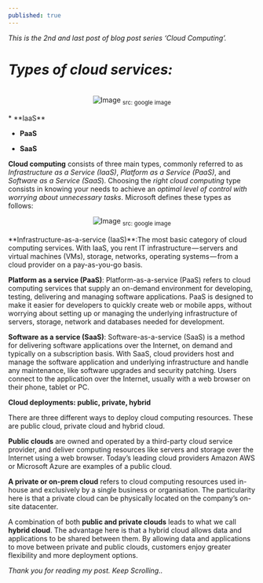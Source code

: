 ```yaml
---
published: true
---
```

_This is the 2nd and last post of blog post series ‘Cloud Computing’._
<br>

# _Types of cloud services:_
<br>
<center>
<img src="{{site.baseurl}}/assets/images/one.jpg" alt="Image">
<sub>src: google image</sub>
</center>
<br>
* **IaaS** 

* **PaaS** 

* **SaaS**

**Cloud computing** consists of three main types, commonly referred to as _Infrastructure as a Service (IaaS)_, _Platform as a Service (PaaS)_, and _Software as a Service (SaaS_). Choosing the _right cloud computing_ type consists in knowing your needs to achieve an _optimal level of control with worrying about unnecessary tasks_. Microsoft defines these types as follows:
<br>
<center>
<img src="{{site.baseurl}}/assets/images/types.jpg" alt="Image">
<sub>src: google image</sub>
</center>
<br>
**Infrastructure-as-a-service (IaaS)**:The most basic category of cloud computing services. With IaaS, you rent IT infrastructure — servers and virtual machines (VMs), storage, networks, operating systems — from a cloud provider on a pay-as-you-go basis.

**Platform as a service (PaaS)**: Platform-as-a-service (PaaS) refers to cloud computing services that supply an on-demand environment for developing, testing, delivering and managing software applications. PaaS is designed to make it easier for developers to quickly create web or mobile apps, without worrying about setting up or managing the underlying infrastructure of servers, storage, network and databases needed for development.

**Software as a service (SaaS)**: Software-as-a-service (SaaS) is a method for delivering software applications over the Internet, on demand and typically on a subscription basis. With SaaS, cloud providers host and manage the software application and underlying infrastructure and handle any maintenance, like software upgrades and security patching. Users connect to the application over the Internet, usually with a web browser on their phone, tablet or PC.

**Cloud deployments: public, private, hybrid**

There are three different ways to deploy cloud computing resources. These are public cloud, private cloud and hybrid cloud.

**Public clouds** are owned and operated by a third-party cloud service provider, and deliver computing resources like servers and storage over the Internet using a web browser. Today’s leading cloud providers Amazon AWS or Microsoft Azure are examples of a public cloud.

**A private or on-prem cloud** refers to cloud computing resources used in-house and exclusively by a single business or organisation. The particularity here is that a private cloud can be physically located on the company’s on-site datacenter.

A combination of both **public and private clouds** leads to what we call **hybrid cloud**. The advantage here is that a hybrid cloud allows data and applications to be shared between them. By allowing data and applications to move between private and public clouds, customers enjoy greater flexibility and more deployment options.

_Thank you for reading my post. Keep Scrolling.._
